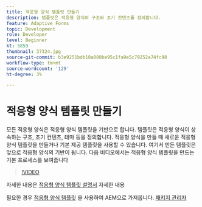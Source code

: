 ```yaml
---
title: 적응형 양식 템플릿 만들기
description: 템플릿은 적응형 양식의 구조와 초기 컨텐츠를 정의합니다.
feature: Adaptive Forms
topic: Development
role: Developer
level: Beginner
kt: 5859
thumbnail: 37324.jpg
source-git-commit: b3e9251bdb18a008be95c1fa9e5c79252a74fc98
workflow-type: tm+mt
source-wordcount: '129'
ht-degree: 3%

---
```



# 적응형 양식 템플릿 만들기

모든 적응형 양식은 적응형 양식 템플릿을 기반으로 합니다. 템플릿은 적응형 양식이 상속하는 구조, 초기 컨텐츠, 테마 등을 정의합니다. 적응형 양식을 만들 때 새로운 적응형 양식 템플릿을 만들거나 기본 제공 템플릿을 사용할 수 있습니다.
여기서 만든 템플릿은 앞으로 적응형 양식의 기반이 됩니다.
다음 비디오에서는 적응형 양식 템플릿을 만드는 기본 프로세스를 보여줍니다

>[!VIDEO](https://video.tv.adobe.com/v/37324?quality=12&learn=on)

자세한 내용은 [적응형 양식 템플릿 설명서](https://experienceleague.adobe.com/docs/experience-manager-65/forms/adaptive-forms-advanced-authoring/template-editor.html) 자세한 내용

필요한 경우 [적응형 양식 템플릿](assets/peak-application-template.zip) 을 사용하여 AEM으로 가져옵니다. [패키지 관리자](http://localhost:4502/crx/packmgr/index.jsp)





